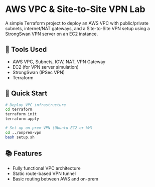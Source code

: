 # AWS VPC & Site-to-Site VPN Lab

A simple Terraform project to deploy an AWS VPC with public/private subnets, internet/NAT gateways, and a Site-to-Site VPN setup using a StrongSwan VPN server on an EC2 instance.

## 🔧 Tools Used
- AWS VPC, Subnets, IGW, NAT, VPN Gateway
- EC2 (for VPN server simulation)
- StrongSwan (IPSec VPN)
- Terraform

## 🚀 Quick Start

```bash
# Deploy VPC infrastructure
cd terraform
terraform init
terraform apply
```

```bash
# Set up on-prem VPN (Ubuntu EC2 or VM)
cd ../onprem-vpn
bash setup.sh
```

## 📚 Features
- Fully functional VPC architecture
- Static route-based VPN tunnel
- Basic routing between AWS and on-prem
